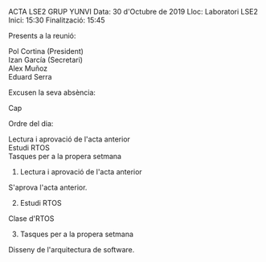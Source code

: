 ACTA LSE2 GRUP YUNVI
Data: 30 d'Octubre de 2019
Lloc: Laboratori LSE2
Inici: 15:30
Finalització: 15:45

Presents a la reunió:

Pol Cortina (President)  
Izan García (Secretari)  
Alex Muñoz  
Eduard Serra  

Excusen la seva absència:

Cap

Ordre del dia:

Lectura i aprovació de l'acta anterior  
Estudi RTOS  
Tasques per a la propera setmana  

1. Lectura i aprovació de l'acta anterior

S'aprova l'acta anterior.

2. Estudi RTOS

Clase d'RTOS

3. Tasques per a la propera setmana

Disseny de l'arquitectura de software.
